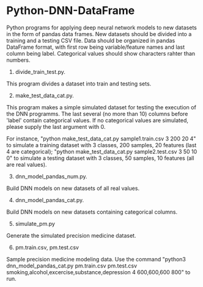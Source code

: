 # Python-DNN-DataFrame
Python programs for applying deep neural network models to new datasets in the form of pandas data frames. New datasets should be divided into a training and a testing CSV file. Data should be organized in pandas DataFrame format, with first row being variable/feature names and last column being label. Categorical values should show characters rahter than numbers.

1) divide_train_test.py.

This program divides a dataset into train and testing sets.

2) make_test_data_cat.py.

This program makes a simple simulated dataset for testing the execution of the DNN programms. The last several (no more than 10) columns before 'label' contain categorical values. If no categorical values are simulated, please supply the last argument with 0.

For instance,  "python make_test_data_cat.py sample1.train.csv 3 200 20 4" to simulate a training dataset with 3 classes, 200 samples, 20 features (last 4 are categorical); "python make_test_data_cat.py sample2.test.csv 3 50 10 0" to simulate a testing dataset with 3 classes, 50 samples, 10 features (all are real values).

3) dnn_model_pandas_num.py.

Build DNN models on new datasets of all real values.

4) dnn_model_pandas_cat.py.

Build DNN models on new datasets containing categorical columns.

5) simulate_pm.py

Generate the simulated precision medicine dataset.

6) pm.train.csv, pm.test.csv

Sample precision medicine modeling data. Use the command "python3 dnn_model_pandas_cat.py pm.train.csv pm.test.csv smoking,alcohol,excercise,substance,depression 4 600,600,600 800" to run.
